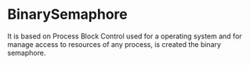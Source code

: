 # BinarySemaphore
It is based on Process Block Control used for a operating system and for manage access to resources of any process, is created the binary semaphore.
